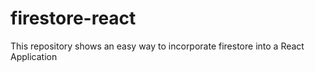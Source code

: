# firestore-react
This repository shows an easy way to incorporate firestore into a React Application
